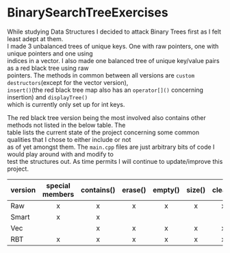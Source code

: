 # BinarySearchTreeExercises

While studying Data Structures I decided to attack Binary Trees first as I felt least adept at them.  
I made 3 unbalanced trees of unique keys. One with raw pointers, one with unique pointers and one using  
indices in a vector. I also made one balanced tree of unique key/value pairs as a red black tree using raw  
pointers. The methods in common between all versions are `custom destructors`(except for the vector version),  
`insert()`(the red black tree map also has an `operator[]()` concerning insertion) and `displayTree()`  
which is currently only set up for int keys.

The red black tree version being the most involved also contains other methods not listed in the below table. The  
table lists the current state of the project concerning some common qualities that I chose to either include or not  
as of yet amongst them. The `main.cpp` files are just arbitrary bits of code I would play around with and modify to  
test the structures out. As time permits I will continue to update/improve this project.

| version | special members | contains() | erase() | empty() | size() | clear() | balanced | key | key, value | iterator | template |
| ------- | :-------------: | :--------: | :-----: | :-----: | :----: | :-----: | :------: | :-: | :--------: | :------: | :------: |
| Raw     |        x        |     x      |    x    |    x    |   x    |    x    |          |  x  |
| Smart   |        x        |     x      |         |         |        |         |          |  x  |
| Vec     |                 |     x      |    x    |    x    |   x    |    x    |          |  x  |            |          |    x     |
| RBT     |        x        |     x      |    x    |    x    |   x    |    x    |    x     |     |     x      |    x     |    x     |
